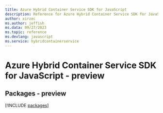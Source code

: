 ```yaml
---
title: Azure Hybrid Container Service SDK for JavaScript
description: Reference for Azure Hybrid Container Service SDK for JavaScript
author: xirzec
ms.author: jeffish
ms.data: 09/27/2023
ms.topic: reference
ms.devlang: javascript
ms.service: hybridcontainerservice
---
```

# Azure Hybrid Container Service SDK for JavaScript - preview
## Packages - preview
[!INCLUDE [packages](hybrid-container-service-index.md)]